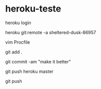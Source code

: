 # heroku-teste

heroku login

heroku git:remote -a sheltered-dusk-86957

vim Procfile

git add .

git commit -am "make it better"

git push heroku master

git push
